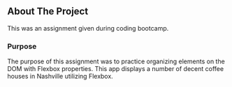 ## About The Project
This was an assignment given during coding bootcamp.

### Purpose
The purpose of this assignment was to practice organizing elements on the DOM with Flexbox properties. This app displays a number of decent coffee houses in Nashville utilizing Flexbox.
